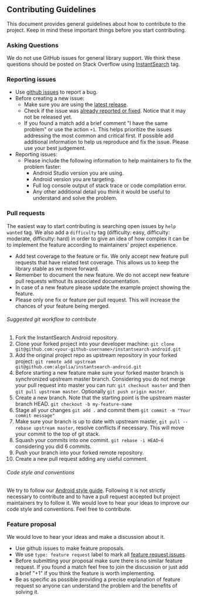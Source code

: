 Contributing Guidelines
--------------------------------------------------

This document provides general guidelines about how to contribute to the project. Keep in mind these important things before you start contributing.

### Asking Questions

We do not use GitHub issues for general library support. We think these questions should be posted on Stack Overflow using [InstantSearch](http://http://stackoverflow.com/questions/tagged/InstantSearch) tag.

### Reporting issues

* Use [github issues](https://github.com/algolia/instantsearch-android/issues) to report a bug.
* Before creating a new issue:
  * Make sure you are using the [latest release](https://github.com/algolia/instantsearch-android/releases).
  * Check if the issue was [already reported or fixed](https://github.com/algolia/instantsearch-android/issues?utf8=%E2%9C%93&q=is%3Aissue). Notice that it may not be released yet.
  * If you found a match add a brief comment "I have the same problem" or use the action `+1`. This helps prioritize the issues addressing the most common and critical first. If possible add additional information to help us reproduce and fix the issue. Please use your best judgement.
* Reporting issues:
  * Please include the following information to help maintainers to fix the problem faster:
    * Android Studio version you are using.
    * Android version you are targeting.
    * Full log console output of stack trace or code compilation error.
    * Any other additional detail you think it would be useful to understand and solve the problem.


### Pull requests

The easiest way to start contributing is searching open issues by `help wanted` tag. We also add a `difficulty` tag (difficulty: easy, difficulty: moderate, difficulty: hard) in order to give an idea of how complex it can be to implement the feature according to maintainers' project experience.

* Add test coverage to the feature or fix. We only accept new feature pull requests that have related test coverage. This allows us to keep the library stable as we move forward.
* Remember to document the new feature. We do not accept new feature pull requests without its associated documentation.
* In case of a new feature please update the example project showing the feature.
* Please only one fix or feature per pull request. This will increase the chances of your feature being merged.


###### Suggested git workflow to contribute

1. Fork the InstantSearch Android repository.
2. Clone your forked project into your developer machine: `git clone git@github.com:<your-github-username>/instantsearch-android.git`
3. Add the original project repo as upstream repository in your forked project: `git remote add upstream git@github.com:algolia/instantsearch-android.git`
4. Before starting a new feature make sure your forked master branch is synchronized upstream master branch. Considering you do not merge your pull request into master you can run: `git checkout master` and then `git pull upstream master`. Optionally `git push origin master`.
5. Create a new branch. Note that the starting point is the upstream master branch HEAD. `git checkout -b my-feature-name`
6. Stage all your changes `git add .` and commit them `git commit -m "Your commit message"`
7. Make sure your branch is up to date with upstream master, `git pull --rebase upstream master`, resolve conflicts if necessary. This will move your commit to the top of git stack.
8. Squash your commits into one commit. `git rebase -i HEAD~6` considering you did 6 commits.
9. Push your branch into your forked remote repository.
10. Create a new pull request adding any useful comment.


###### Code style and conventions

We try to follow our [Android style guide](https://github.com/algolia/CodingStyle/blob/master/Android.xml). Following it is not strictly necessary to contribute and to have a pull request accepted but project maintainers try to follow it. We would love to hear your ideas to improve our code style and conventions. Feel free to contribute.


### Feature proposal

We would love to hear your ideas and make a discussion about it.

* Use github issues to make feature proposals.
* We use `type: feature request` label to mark all [feature request issues](https://github.com/algolia/instantsearch-android/labels/type%3A%20feature%20request).
* Before submitting your proposal make sure there is no similar feature request. If you found a match feel free to join the discussion or just add a brief "+1" if you think the feature is worth implementing.
* Be as specific as possible providing a precise explanation of feature request so anyone can understand the problem and the benefits of solving it.
